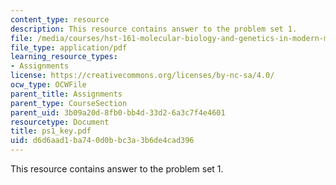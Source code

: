 ```yaml
---
content_type: resource
description: This resource contains answer to the problem set 1.
file: /media/courses/hst-161-molecular-biology-and-genetics-in-modern-medicine-fall-2007/d6d6aad1ba740d0bbc3a3b6de4cad396_ps1_key.pdf
file_type: application/pdf
learning_resource_types:
- Assignments
license: https://creativecommons.org/licenses/by-nc-sa/4.0/
ocw_type: OCWFile
parent_title: Assignments
parent_type: CourseSection
parent_uid: 3b09a20d-8fb0-bb4d-33d2-6a3c7f4e4601
resourcetype: Document
title: ps1_key.pdf
uid: d6d6aad1-ba74-0d0b-bc3a-3b6de4cad396
---
```

This resource contains answer to the problem set 1.
